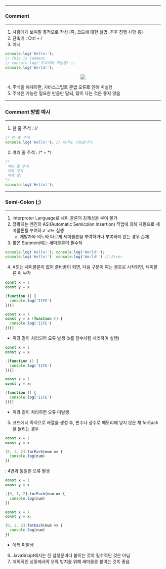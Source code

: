 -----
### Comment
-----
1. 사람에게 보여질 목적으로 작성 (즉, 코드에 대한 설명, 추후 진행 사항 등)
2. 단축키 : Ctrl + /
3. 예시
```js
console.log('Hello!');
// This is Comment.
// console.log('주석이라 미실행!');
console.log('World!');
```

<div align="center">
<img src="https://github.com/sooyounghan/Web/assets/34672301/2217e266-675d-4abb-96b2-bc9dce2f451e">
</div>

4. 주석을 해제하면, 자바스크립트 문법 오류로 인해 미실행
5. 주석은 가능한 필요한 만큼만 달되, 많이 다는 것은 좋지 않음

-----
### Comment 방법 예시
-----
1. 한 줄 주석 : //
```js
// 한 줄 주석
console.log('Hello!'); // 여기도 가능합니다.
```

2. 여러 줄 주석 : /* ~ */
```js
/*
 여러 줄 주석
 아직 주석
 이제 끝!
*/ 
console.log('Hello!'); 
```

-----
### Semi-Colon (;)
-----
1. Interpreter Language로 세미 콜론의 강제성을 부여 불가
2. 정확히는 엔진의 ASI(Automatic Semicolon Insertion) 작업에 의해 자동으로 세미콜론를 부여하고 코드 실행
   - 개발자와 의도와 다르게 세미콜론을 부여하거나 부여하지 않는 경우 존재
3. 짧은 Statment에는 세미콜론이 필수적
```js
console.log('Hello!'); console.log('World!');
console.log('Hello!')  console.log('World!') // Error
```
4. ASI는 세미콜론이 없이 줄바꿈이 되면, 다음 구문이 여는 괄호로 시작되면, 세미콜론 미 부착
```js
const x = 1
const y = x

(function () {
  console.log('IIFE')
})()
```
```js
const x = 1
const y = x (function () {
  console.log('IIFE')
})()
```
  - 위와 같이 처리되어 오류 발생 (x를 함수처럼 처리하여 실행)

```js
const x = 1
const y = x

;(function () {
  console.log('IIFE')
})()
```
```js
const x = 1
const y = x;

(function () {
  console.log('IIFE')
})()
```
  - 위와 같이 처리하면 오류 미발생

5. 코드에서 즉석으로 배열을 생성 후, 변수나 상수로 메모리에 넣지 않은 채 forEach을 돌리는 경우
```js
const x = 1
const y = x

[0, 1, 2].forEach(num => {
  console.log(num)
})
```
  : 4번과 동일한 오류 발생
```js
const x = 1
const y = x

;[0, 1, 2].forEach(num => {
  console.log(num)
})
```
```js
const x = 1
const y = x;

[0, 1, 2].forEach(num => {
  console.log(num)
})
```
  - 에러 미발생
    
6. JavaSrcipt에서는 한 실행문마다 붙이는 것이 필수적인 것은 아님
7. 예외적인 상황에서의 오류 방지를 위해 세미콜론 붙이는 것이 좋음
